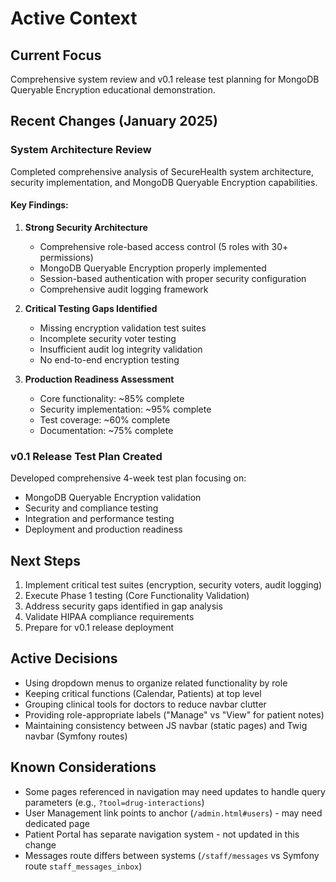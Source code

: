 # Active Context

## Current Focus
Comprehensive system review and v0.1 release test planning for MongoDB Queryable Encryption educational demonstration.

## Recent Changes (January 2025)

### System Architecture Review
Completed comprehensive analysis of SecureHealth system architecture, security implementation, and MongoDB Queryable Encryption capabilities.

#### Key Findings:
1. **Strong Security Architecture**
   - Comprehensive role-based access control (5 roles with 30+ permissions)
   - MongoDB Queryable Encryption properly implemented
   - Session-based authentication with proper security configuration
   - Comprehensive audit logging framework

2. **Critical Testing Gaps Identified**
   - Missing encryption validation test suites
   - Incomplete security voter testing
   - Insufficient audit log integrity validation
   - No end-to-end encryption testing

3. **Production Readiness Assessment**
   - Core functionality: ~85% complete
   - Security implementation: ~95% complete
   - Test coverage: ~60% complete
   - Documentation: ~75% complete

### v0.1 Release Test Plan Created
Developed comprehensive 4-week test plan focusing on:
- MongoDB Queryable Encryption validation
- Security and compliance testing
- Integration and performance testing
- Deployment and production readiness

## Next Steps
1. Implement critical test suites (encryption, security voters, audit logging)
2. Execute Phase 1 testing (Core Functionality Validation)
3. Address security gaps identified in gap analysis
4. Validate HIPAA compliance requirements
5. Prepare for v0.1 release deployment

## Active Decisions
- Using dropdown menus to organize related functionality by role
- Keeping critical functions (Calendar, Patients) at top level
- Grouping clinical tools for doctors to reduce navbar clutter
- Providing role-appropriate labels ("Manage" vs "View" for patient notes)
- Maintaining consistency between JS navbar (static pages) and Twig navbar (Symfony routes)

## Known Considerations
- Some pages referenced in navigation may need updates to handle query parameters (e.g., `?tool=drug-interactions`)
- User Management link points to anchor (`/admin.html#users`) - may need dedicated page
- Patient Portal has separate navigation system - not updated in this change
- Messages route differs between systems (`/staff/messages` vs Symfony route `staff_messages_inbox`)

